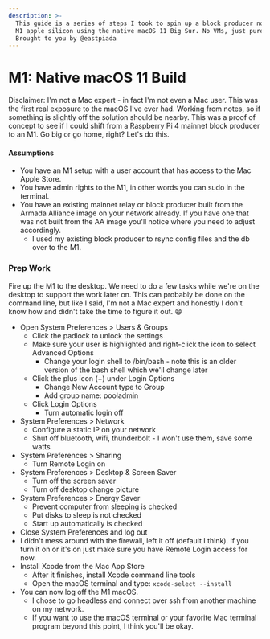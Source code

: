 ```yaml
---
description: >-
  This guide is a series of steps I took to spin up a block producer node on the
  M1 apple silicon using the native macOS 11 Big Sur. No VMs, just pure Apple.
  Brought to you by @eastpiada
---
```


# M1: Native macOS 11 Build

Disclaimer: I'm not a Mac expert - in fact I'm not even a Mac user. This was the first real exposure to the macOS I've ever had. Working from notes, so if something is slightly off the solution should be nearby. This was a proof of concept to see if I could shift from a Raspberry Pi 4 mainnet block producer to an M1. Go big or go home, right? Let's do this.

#### Assumptions

* You have an M1 setup with a user account that has access to the Mac Apple Store.
* You have admin rights to the M1, in other words you can sudo in the terminal.
* You have an existing mainnet relay or block producer built from the Armada Alliance image on your network already. If you have one that was not built from the AA image you'll notice where you need to adjust accordingly.
  * I used my existing block producer to rsync config files and the db over to the M1.

### Prep Work

Fire up the M1 to the desktop. We need to do a few tasks while we're on the desktop to support the work later on. This can probably be done on the command line, but like I said, I'm not a Mac expert and honestly I don't know how and didn't take the time to figure it out. :smile:

* Open System Preferences > Users & Groups
  * Click the padlock to unlock the settings
  * Make sure your user is highlighted and right-click the icon to select Advanced Options
    * Change your login shell to /bin/bash - note this is an older version of the bash shell which we'll change later
  * Click the plus icon (+) under Login Options
    * Change New Account type to Group
    * Add group name:  pooladmin
  * Click Login Options
    * Turn automatic login off
* System Preferences > Network
  * Configure a static IP on your network
  * Shut off bluetooth, wifi, thunderbolt - I won't use them, save some watts
* System Preferences > Sharing
  * Turn Remote Login on
* System Preferences > Desktop & Screen Saver
  * Turn off the screen saver
  * Turn off desktop change picture
* System Preferences > Energy Saver
  * Prevent computer from sleeping is checked
  * Put disks to sleep is not checked
  * Start up automatically is checked
* Close System Preferences and log out
* I didn't mess around with the firewall, left it off (default I think). If you turn it on or it's on just make sure you have Remote Login access for now.
* Install Xcode from the Mac App Store
  * After it finishes, install Xcode command line tools
  * Open the macOS terminal and type:  `xcode-select --install`
* You can now log off the M1 macOS.
  * I chose to go headless and connect over ssh from another machine on my network.
  * If you want to use the macOS terminal or your favorite Mac terminal program beyond this point, I think you'll be okay.


